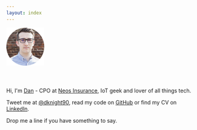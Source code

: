 ```yaml
---
layout: index
---
```


<img class="centre" src="/images/headshot.png" alt="That's me!" style="width: 100px; margin-bottom: 40px;"/>

Hi, I'm [Dan](http://daniel-knight.co.uk) - CPO at [Neos Insurance](http://www.neos.co.uk), IoT geek and lover of all things tech.

Tweet me at [@dknight90](http://twitter.com/dknight90), read my code on [GitHub](http://github.com/djknight90) or find my CV on [LinkedIn](http://uk.linkedin.com/in/danieljamesknight).

Drop me a line if you have something to say.

